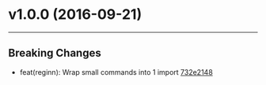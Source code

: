 # v1.0.0 (2016-09-21)
---


## Breaking Changes

- feat(reginn): Wrap small commands into 1 import [732e2148](https://github.com/tylors/reginn/commits/732e2148ec1cfaacc3b229cbd7f766c63e558e5b)



